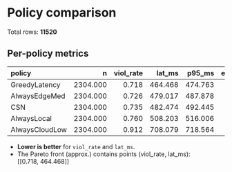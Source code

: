 # Policy comparison

Total rows: **11520**

## Per-policy metrics
| policy         |        n |   viol_rate |   lat_ms |   p95_ms |   energy_j |
|:---------------|---------:|------------:|---------:|---------:|-----------:|
| GreedyLatency  | 2304.000 |       0.718 |  464.468 |  474.763 |     28.270 |
| AlwaysEdgeMed  | 2304.000 |       0.726 |  479.017 |  487.878 |     20.193 |
| CSN            | 2304.000 |       0.735 |  482.474 |  492.445 |     26.939 |
| AlwaysLocal    | 2304.000 |       0.760 |  508.203 |  516.006 |     31.552 |
| AlwaysCloudLow | 2304.000 |       0.912 |  708.079 |  718.564 |     15.902 |

- **Lower is better** for `viol_rate` and `lat_ms`.  
- The Pareto front (approx.) contains points (viol_rate, lat_ms):  
  [[0.718, 464.468]]
